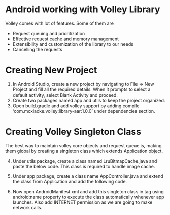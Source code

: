 # Android working with Volley Library

Volley comes with lot of features. Some of them are
- Request queuing and prioritization
- Effective request cache and memory management
- Extensibility and customization of the library to our needs
- Cancelling the requests
# Creating New Project

1. In Android Studio, create a new project by navigating to File ⇒ New Project and fill all the required details. When it prompts to select a default activity, select Blank Activity and proceed.
2. Create two packages named app and utils to keep the project organized.
3. Open build.gradle and add volley support by adding compile ‘com.mcxiaoke.volley:library-aar:1.0.0’ under dependencies section.

# Creating Volley Singleton Class

The best way to maintain volley core objects and request queue is, making them global by creating a singleton class which extends Application object.

4. Under utils package, create a class named LruBitmapCache.java and paste the below code. This class is required to handle image cache.

5. Under app package, create a class name AppController.java and extend the class from Application and add the following code.

6. Now open AndroidManifest.xml and add this singleton class in <application> tag using android:name property to execute the class automatically whenever app launches. Also add INTERNET permission as we are going to make network calls.

